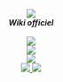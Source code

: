 <div align="center">
  <img src="https://i.imgur.com/odsGUHb.png" align="center">
  <br>
  <strong><i>Wiki officiel</i></strong>
  <br>
  <br>
   <a href="https://geekmaskesland.org">
    <img src="https://img.shields.io/badge/site-officiel-brightgreen">
  </a>
    <br>
     <a href="https://discord.com/users/827878458700070942">
    <img src="https://img.shields.io/badge/fondateur:-b2856203-brightgreen">
  </a>
      <br>
     <a href="https://discord.com/users/605266041601261581">
    <img src="https://img.shields.io/badge/admin:-Messir21-brightgreen">
  </a>
      <br>
     <a href="https://discord.com/users/845337551677161524">
    <img src="https://img.shields.io/badge/Organisateur:-Jean Frédérick-inactive">
  </a>
       <a href="https://discord.com/users/826394942334435338">
    <img src="https://img.shields.io/badge/Organisateur:-THE_FABEX-brightgreen">
  </a>

</div>
